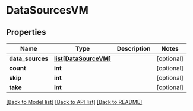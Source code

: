 # DataSourcesVM


## Properties
Name | Type | Description | Notes
------------ | ------------- | ------------- | -------------
**data_sources** | [**list[DataSourceVM]**](DataSourceVM.md) |  | [optional] 
**count** | **int** |  | [optional] 
**skip** | **int** |  | [optional] 
**take** | **int** |  | [optional] 

[[Back to Model list]](../README.md#documentation-for-models) [[Back to API list]](../README.md#documentation-for-api-endpoints) [[Back to README]](../README.md)


